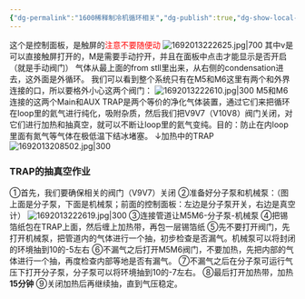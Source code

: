 ```yaml
---
{"dg-permalink":"1600稀释制冷机循环相关","dg-publish":true,"dg-show-local-graph":true,"permalink":"/1600稀释制冷机循环相关/","dgShowLocalGraph":true,"dgPassFrontmatter":true}
---
```


这个是控制面板，是触屏的<font color="#ff0000">注意不要随便动</font>
![1692013222625.jpg|700](/img/user/%E7%B4%A0%E6%9D%90/1692013222625.jpg)
其中v是可以直接触屏打开的，M是需要手动拧开，并且在面板中点击才能显示是否开启（就是手动阀门）
气体从最上面的from stll里出来，从右侧的condensation进去，这外面是外循环。
我们可以看到整个系统只有在M5和M6这里有两个和外界连接的口，所以要格外小心这两个阀门：
![1692013222610.jpg|300](/img/user/%E7%B4%A0%E6%9D%90/1692013222610.jpg)
M5和M6连接的这两个Main和AUX TRAP是两个等价的净化气体装置，通过它们来把循环在loop里的氦气进行纯化，吸附杂质，然后我们把V9V7（V10V8）阀门关闭，对它们进行加热和抽真空，就可以不断让loop里的氦气变纯。目的：防止在内loop里面有氮气等气体在极低温下结冰堵塞。
↓加热中的TRAP![1692013208502.jpg|300](/img/user/%E7%B4%A0%E6%9D%90/1692013208502.jpg)

### TRAP的抽真空作业
①首先，我们要确保相关的阀门（V9V7）关闭
②准备好分子泵和机械泵：（图上面是分子泵，下面是机械泵；前面的控制面板：左边是分子泵开关，右边是真空计）
![1692013222619.jpg|300](/img/user/%E7%B4%A0%E6%9D%90/1692013222619.jpg)
③连接管道让M5M6-分子泵-机械泵
④把锡箔纸包在TRAP上面，然后缠上加热带，再包一层锡箔纸
⑤先不要打开阀门，先打开机械泵，把管道内的气体进行一个抽，初步检查是否漏气。机械泵可以将封闭的环境抽到10的-5左右
⑥不漏气之后打开M5M6阀门，不要加热，先把内部的气体进行一个抽，再度检查内部等地是否有漏气。
⑦不漏气之后在分子泵可运行气压下打开分子泵，分子泵可以将环境抽到10的-7左右。
⑧最后打开加热带，加热**15分钟**
⑨关闭加热后再继续抽，直到气压稳定。
